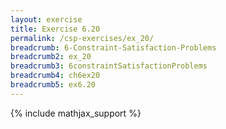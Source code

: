 ```yaml
---
layout: exercise
title: Exercise 6.20
permalink: /csp-exercises/ex_20/
breadcrumb: 6-Constraint-Satisfaction-Problems
breadcrumb2: ex_20
breadcrumb3: 6constraintSatisfactionProblems
breadcrumb4: ch6ex20
breadcrumb5: ex6.20
---
```


{% include mathjax_support %}

